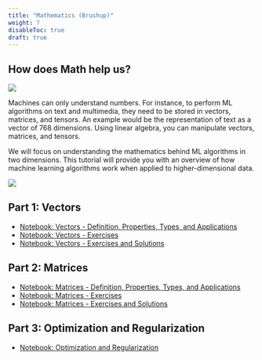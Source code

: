 ```yaml
---
title: "Mathematics (Brushup)"
weight: 7
disableToc: true
draft: true
---
```


## How does Math help us?

![](https://raw.githubusercontent.com/aaubs/ds-master/main/data/Images/Math-ML.jpeg)

Machines can only understand numbers. For instance, to perform ML algorithms on text and multimedia, they need to be stored in vectors, matrices, and tensors. An example would be the representation of text as a vector of 768 dimensions. Using linear algebra, you can manipulate vectors, matrices, and tensors.



We will focus on understanding the mathematics behind ML algorithms in two dimensions. This tutorial will provide you with an overview of how machine learning algorithms work when applied to higher-dimensional data.

![](https://raw.githubusercontent.com/aaubs/ds-master/main/data/Images/Math.png)

## Part 1: Vectors

* [Notebook: Vectors - Definition, Properties, Types, and Applications](https://colab.research.google.com/github/aaubs/ds-master/blob/main/notebooks/M1-Linear-Algebra-Vectors-V5.ipynb)
* [Notebook: Vectors - Exercises](https://colab.research.google.com/github/aaubs/ds-master/blob/main/notebooks/M1-Linear-Algebra-Vectors-V5-Exercises.ipynb)
* [Notebook: Vectors - Exercises and Solutions](https://colab.research.google.com/github/aaubs/ds-master/blob/main/notebooks/M1-Linear-Algebra-Vectors-V5-Exercises-Solutions.ipynb)


## Part 2: Matrices

* [Notebook: Matrices - Definition, Properties, Types, and Applications](https://colab.research.google.com/github/aaubs/ds-master/blob/main/notebooks/M1_Linear_Algebra_Matrices_V7.ipynb)
* [Notebook: Matrices - Exercises](https://colab.research.google.com/github/aaubs/ds-master/blob/main/notebooks/M1_Linear_Algebra_Matrices_V6_Exercises.ipynb)
* [Notebook: Matrices - Exercises and Solutions](https://github.com/aaubs/ds-master/blob/main/notebooks/M1-Linear-Algebra-Matrices-Exercises-Solutions-V9.ipynb)



## Part 3: Optimization and Regularization
* [Notebook: Optimization and Regularization](https://colab.research.google.com/github/aaubs/ds-master/blob/main/notebooks/M1-Linear-Algebra-Optimization-Regularization-V5.ipynb)